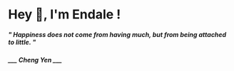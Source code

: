<h1 title="head"> Hey 👋, I'm Endale !</h1>

**<h5><i>" Happiness does not come from having much, but from being attached to little. "</i></h5>**

*<b>___ Cheng Yen ___</b>*

